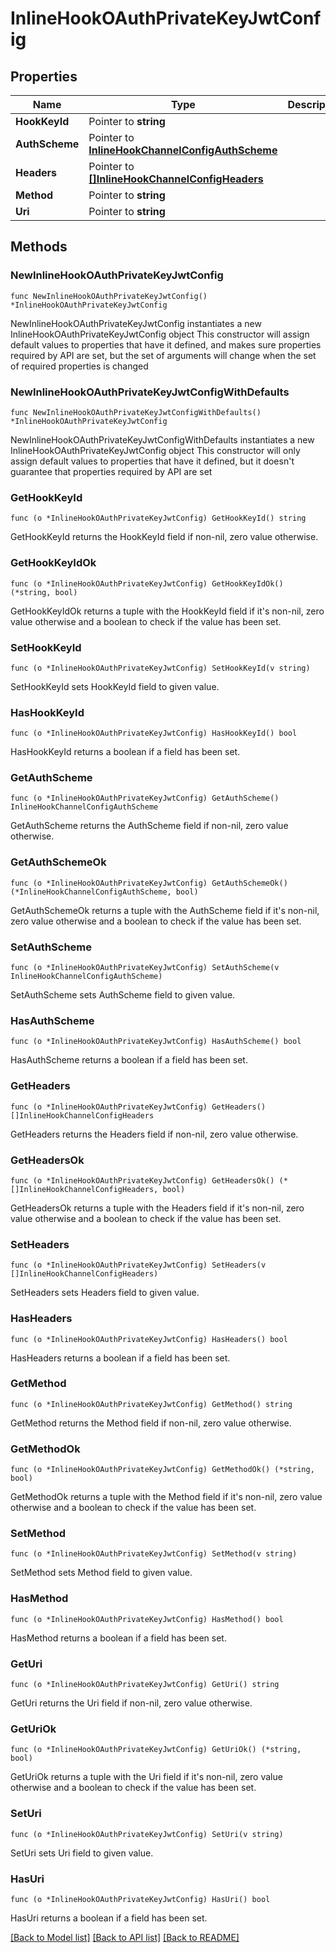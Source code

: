 # InlineHookOAuthPrivateKeyJwtConfig

## Properties

Name | Type | Description | Notes
------------ | ------------- | ------------- | -------------
**HookKeyId** | Pointer to **string** |  | [optional] 
**AuthScheme** | Pointer to [**InlineHookChannelConfigAuthScheme**](InlineHookChannelConfigAuthScheme.md) |  | [optional] 
**Headers** | Pointer to [**[]InlineHookChannelConfigHeaders**](InlineHookChannelConfigHeaders.md) |  | [optional] 
**Method** | Pointer to **string** |  | [optional] 
**Uri** | Pointer to **string** |  | [optional] 

## Methods

### NewInlineHookOAuthPrivateKeyJwtConfig

`func NewInlineHookOAuthPrivateKeyJwtConfig() *InlineHookOAuthPrivateKeyJwtConfig`

NewInlineHookOAuthPrivateKeyJwtConfig instantiates a new InlineHookOAuthPrivateKeyJwtConfig object
This constructor will assign default values to properties that have it defined,
and makes sure properties required by API are set, but the set of arguments
will change when the set of required properties is changed

### NewInlineHookOAuthPrivateKeyJwtConfigWithDefaults

`func NewInlineHookOAuthPrivateKeyJwtConfigWithDefaults() *InlineHookOAuthPrivateKeyJwtConfig`

NewInlineHookOAuthPrivateKeyJwtConfigWithDefaults instantiates a new InlineHookOAuthPrivateKeyJwtConfig object
This constructor will only assign default values to properties that have it defined,
but it doesn't guarantee that properties required by API are set

### GetHookKeyId

`func (o *InlineHookOAuthPrivateKeyJwtConfig) GetHookKeyId() string`

GetHookKeyId returns the HookKeyId field if non-nil, zero value otherwise.

### GetHookKeyIdOk

`func (o *InlineHookOAuthPrivateKeyJwtConfig) GetHookKeyIdOk() (*string, bool)`

GetHookKeyIdOk returns a tuple with the HookKeyId field if it's non-nil, zero value otherwise
and a boolean to check if the value has been set.

### SetHookKeyId

`func (o *InlineHookOAuthPrivateKeyJwtConfig) SetHookKeyId(v string)`

SetHookKeyId sets HookKeyId field to given value.

### HasHookKeyId

`func (o *InlineHookOAuthPrivateKeyJwtConfig) HasHookKeyId() bool`

HasHookKeyId returns a boolean if a field has been set.

### GetAuthScheme

`func (o *InlineHookOAuthPrivateKeyJwtConfig) GetAuthScheme() InlineHookChannelConfigAuthScheme`

GetAuthScheme returns the AuthScheme field if non-nil, zero value otherwise.

### GetAuthSchemeOk

`func (o *InlineHookOAuthPrivateKeyJwtConfig) GetAuthSchemeOk() (*InlineHookChannelConfigAuthScheme, bool)`

GetAuthSchemeOk returns a tuple with the AuthScheme field if it's non-nil, zero value otherwise
and a boolean to check if the value has been set.

### SetAuthScheme

`func (o *InlineHookOAuthPrivateKeyJwtConfig) SetAuthScheme(v InlineHookChannelConfigAuthScheme)`

SetAuthScheme sets AuthScheme field to given value.

### HasAuthScheme

`func (o *InlineHookOAuthPrivateKeyJwtConfig) HasAuthScheme() bool`

HasAuthScheme returns a boolean if a field has been set.

### GetHeaders

`func (o *InlineHookOAuthPrivateKeyJwtConfig) GetHeaders() []InlineHookChannelConfigHeaders`

GetHeaders returns the Headers field if non-nil, zero value otherwise.

### GetHeadersOk

`func (o *InlineHookOAuthPrivateKeyJwtConfig) GetHeadersOk() (*[]InlineHookChannelConfigHeaders, bool)`

GetHeadersOk returns a tuple with the Headers field if it's non-nil, zero value otherwise
and a boolean to check if the value has been set.

### SetHeaders

`func (o *InlineHookOAuthPrivateKeyJwtConfig) SetHeaders(v []InlineHookChannelConfigHeaders)`

SetHeaders sets Headers field to given value.

### HasHeaders

`func (o *InlineHookOAuthPrivateKeyJwtConfig) HasHeaders() bool`

HasHeaders returns a boolean if a field has been set.

### GetMethod

`func (o *InlineHookOAuthPrivateKeyJwtConfig) GetMethod() string`

GetMethod returns the Method field if non-nil, zero value otherwise.

### GetMethodOk

`func (o *InlineHookOAuthPrivateKeyJwtConfig) GetMethodOk() (*string, bool)`

GetMethodOk returns a tuple with the Method field if it's non-nil, zero value otherwise
and a boolean to check if the value has been set.

### SetMethod

`func (o *InlineHookOAuthPrivateKeyJwtConfig) SetMethod(v string)`

SetMethod sets Method field to given value.

### HasMethod

`func (o *InlineHookOAuthPrivateKeyJwtConfig) HasMethod() bool`

HasMethod returns a boolean if a field has been set.

### GetUri

`func (o *InlineHookOAuthPrivateKeyJwtConfig) GetUri() string`

GetUri returns the Uri field if non-nil, zero value otherwise.

### GetUriOk

`func (o *InlineHookOAuthPrivateKeyJwtConfig) GetUriOk() (*string, bool)`

GetUriOk returns a tuple with the Uri field if it's non-nil, zero value otherwise
and a boolean to check if the value has been set.

### SetUri

`func (o *InlineHookOAuthPrivateKeyJwtConfig) SetUri(v string)`

SetUri sets Uri field to given value.

### HasUri

`func (o *InlineHookOAuthPrivateKeyJwtConfig) HasUri() bool`

HasUri returns a boolean if a field has been set.


[[Back to Model list]](../README.md#documentation-for-models) [[Back to API list]](../README.md#documentation-for-api-endpoints) [[Back to README]](../README.md)


